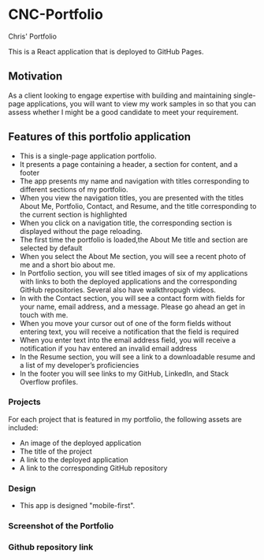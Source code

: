# CNC-Portfolio
Chris' Portfolio

This is a React application that is deployed to GitHub Pages.

## Motivation
As a client looking to engage expertise with building and maintaining single-page applications,
you will want to view my work samples in so that you can assess whether I might be a good candidate to meet your requirement.

## Features of this portfolio application
* This is a single-page application portfolio.
* It presents a page containing a header, a section for content, and a footer
* The app presents my name and navigation with titles corresponding to different sections of my portfolio.
* When you view the navigation titles, you are presented with the titles About Me, Portfolio, Contact, and Resume, 
  and the title corresponding to the current section is highlighted
* When you click on a navigation title, the corresponding section is displayed without the page reloading.
* The first time the portfolio is loaded,the About Me title and section are selected by default
* When you select the About Me section, you will see a recent photo of me and a short bio about me.
* In Portfolio section, you will see titled images of six of my applications with links to both the
  deployed applications and the corresponding GitHub repositories.  Several also have walkthropugh videos.
* In with the Contact section, you will see a contact form with fields for your name, email address, and a message.
  Please go ahead an get in touch with me.
* When you move your cursor out of one of the form fields without entering text, you will receive a notification that the field is required
* When you enter text into the email address field, you will receive a notification if you hav entered an invalid email address
* In the Resume section, you will see a link to a downloadable resume and a list of my developer’s proficiencies
* In the footer you will see links to my GitHub, LinkedIn, and Stack Overflow profiles.

### Projects
For each project that is featured in my portfolio, the following assets are included:
* An image of the deployed application
* The title of the project
* A link to the deployed application
* A link to the corresponding GitHub repository

### Design
* This app is designed "mobile-first".

### Screenshot of the Portfolio

### Github repository link